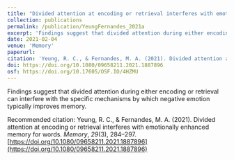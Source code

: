 ```yaml
---
title: "Divided attention at encoding or retrieval interferes with emotionally enhanced memory for words"
collection: publications
permalink: /publication/YeungFernandes_2021a
excerpt: 'Findings suggest that divided attention during either encoding or retrieval can interfere with the specific mechanisms by which negative emotion typically improves memory.'
date: 2021-02-04
venue: 'Memory'
paperurl: 
citation: 'Yeung, R. C., & Fernandes, M. A. (2021). Divided attention at encoding or retrieval interferes with emotionally enhanced memory for words. <i>Memory</i>, <i>29</i>(3), 284–297. https://doi.org/10.1080/09658211.2021.1887896'
doi: https://doi.org/10.1080/09658211.2021.1887896
osf: https://doi.org/10.17605/OSF.IO/4HZMU
---
```

Findings suggest that divided attention during either encoding or retrieval can interfere with the specific mechanisms by which negative emotion typically improves memory.

Recommended citation: Yeung, R. C., & Fernandes, M. A. (2021). Divided attention at encoding or retrieval interferes with emotionally enhanced memory for words. *Memory*, *29*(3), 284–297. [https://doi.org/10.1080/09658211.2021.1887896](https://doi.org/10.1080/09658211.2021.1887896)